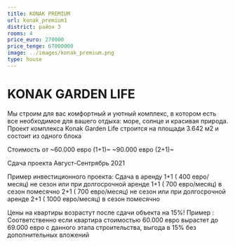 ```yaml
---
title: KONAK PREMIUM
url: konak_premium1
district: район 3
rooms: 4
price_euro: 270000
price_tenge: 67000000
image: ../images/konak_premium.png
type: house
---
```


# KONAK GARDEN LIFE

Мы строим для вас комфортный и уютный комплекс, в котором есть все необходимое для вашего отдыха: море, солнце и красивая природа. Проект комплекса Konak Garden Life строится на площади 3.642 м2 и состоит из одного блока

Стоимость от
~60.000 евро (1+1)~
~90.000 евро (2+1)~

Сдача проекта Август-Сентрябрь 2021

Пример инвестиционного проекта:
Сдача в аренду
1+1 ( 400 евро/месяц) не сезон или при долгосрочной аренде
1+1 ( 700 евро/месяц) в сезон помесячно
2+1 ( 700 евро/месяц) не сезон или при долгосрочной аренде
2+1 ( 1000 евро/месяц) в сезон помесячно

Цены на квартиры возрастут после сдачи объекта на 15%!
Пример : Соответственно если квартира стоимостью 60.000 евро вырастет до 69.000 евро с данного этапа строительства, выгода в 15% без дополнительных вложений
